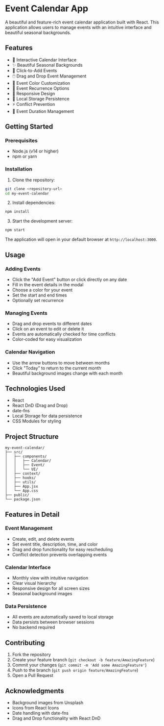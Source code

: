 # Event Calendar App

A beautiful and feature-rich event calendar application built with React. This application allows users to manage events with an intuitive interface and beautiful seasonal backgrounds.

## Features

- 📅 Interactive Calendar Interface
- ✨ Beautiful Seasonal Backgrounds
- 🎯 Click-to-Add Events
- 🖱️ Drag and Drop Event Management
- 🎨 Event Color Customization
- 🔄 Event Recurrence Options
- 📱 Responsive Design
- 💾 Local Storage Persistence
- ⚡ Conflict Prevention
- 🎯 Event Duration Management

## Getting Started

### Prerequisites

- Node.js (v14 or higher)
- npm or yarn

### Installation

1. Clone the repository:
```bash
git clone <repository-url>
cd my-event-calendar
```

2. Install dependencies:
```bash
npm install
```

3. Start the development server:
```bash
npm start
```

The application will open in your default browser at `http://localhost:3000`.

## Usage

### Adding Events
- Click the "Add Event" button or click directly on any date
- Fill in the event details in the modal
- Choose a color for your event
- Set the start and end times
- Optionally set recurrence

### Managing Events
- Drag and drop events to different dates
- Click on an event to edit or delete it
- Events are automatically checked for time conflicts
- Color-coded for easy visualization

### Calendar Navigation
- Use the arrow buttons to move between months
- Click "Today" to return to the current month
- Beautiful background images change with each month

## Technologies Used

- React
- React DnD (Drag and Drop)
- date-fns
- Local Storage for data persistence
- CSS Modules for styling

## Project Structure

```
my-event-calendar/
├── src/
│   ├── components/
│   │   ├── Calendar/
│   │   ├── Event/
│   │   └── UI/
│   ├── context/
│   ├── hooks/
│   ├── utils/
│   ├── App.jsx
│   └── App.css
├── public/
└── package.json
```

## Features in Detail

### Event Management
- Create, edit, and delete events
- Set event title, description, time, and color
- Drag and drop functionality for easy rescheduling
- Conflict detection prevents overlapping events

### Calendar Interface
- Monthly view with intuitive navigation
- Clear visual hierarchy
- Responsive design for all screen sizes
- Seasonal background images

### Data Persistence
- All events are automatically saved to local storage
- Data persists between browser sessions
- No backend required

## Contributing

1. Fork the repository
2. Create your feature branch (`git checkout -b feature/AmazingFeature`)
3. Commit your changes (`git commit -m 'Add some AmazingFeature'`)
4. Push to the branch (`git push origin feature/AmazingFeature`)
5. Open a Pull Request


## Acknowledgments

- Background images from Unsplash
- Icons from React Icons
- Date handling with date-fns
- Drag and Drop functionality with React DnD
